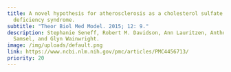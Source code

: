 ```yaml
---
title: A novel hypothesis for atherosclerosis as a cholesterol sulfate
  deficiency syndrome.
subtitle: "Theor Biol Med Model. 2015; 12: 9."
description: Stephanie Seneff, Robert M. Davidson, Ann Lauritzen, Anthony
  Samsel, and Glyn Wainwright.
image: /img/uploads/default.png
link: https://www.ncbi.nlm.nih.gov/pmc/articles/PMC4456713/
priority: 20
---
```

